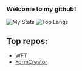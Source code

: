### Welcome to my github!

![My Stats](https://github-readme-stats.vercel.app/api?username=WolfDen133&show_icons=true&count_private=true&hide_title=true)
![Top Langs](https://github-readme-stats.vercel.app/api/top-langs/?username=WolfDen133&layout=compact)

## Top repos:

- [WFT](https://github.com/WolfDen133/WFT)
- [FormCreator](https://github.com/WolfDen133/FormCreator)

<!--
**WolfDen133/WolfDen133** is a ✨ _special_ ✨ repository because its `README.md` (this file) appears on your GitHub profile.

Here are some ideas to get you started:

- 🔭 I’m currently working on ...
- 🌱 I’m currently learning ...
- 👯 I’m looking to collaborate on ...
- 🤔 I’m looking for help with ...
- 💬 Ask me about ...
- 📫 How to reach me: ...
- 😄 Pronouns: ...
- ⚡ Fun fact: ...
-->
